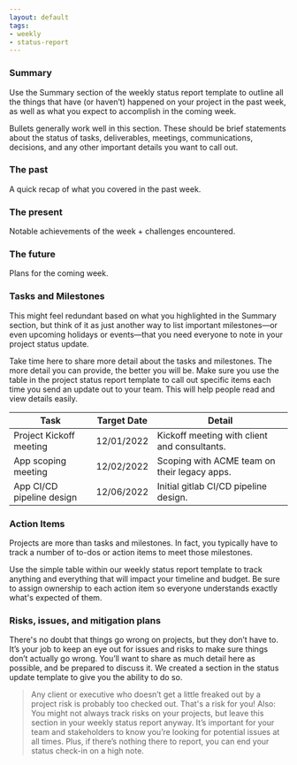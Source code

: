 ```yaml
---
layout: default
tags:
- weekly
- status-report
---
```


### Summary

Use the Summary section of the weekly status report template to outline all the things that have (or haven’t) happened on your project in the past week, as well as what you expect to accomplish in the coming week.

Bullets generally work well in this section. These should be brief statements about the status of tasks, deliverables, meetings, communications, decisions, and any other important details you want to call out.

### The past

A quick recap of what you covered in the past week.

### The present

Notable achievements of the week + challenges encountered.

### The future

Plans for the coming week.

### Tasks and Milestones

This might feel redundant based on what you highlighted in the Summary section, but think of it as just another way to list important milestones—or even upcoming holidays or events—that you need everyone to note in your project status update.

Take time here to share more detail about the tasks and milestones. The more detail you can provide, the better you will be. Make sure you use the table in the project status report template to call out specific items each time you send an update out to your team. This will help people read and view details easily.


| Task                      | Target Date | Detail                                       |
|---------------------------|-------------|----------------------------------------------|
| Project Kickoff meeting   | 12/01/2022  | Kickoff meeting with client and consultants. |
| App scoping meeting       | 12/02/2022  | Scoping with ACME team on their legacy apps. |
| App CI/CD pipeline design | 12/06/2022  | Initial gitlab CI/CD pipeline design.        |

### Action Items

Projects are more than tasks and milestones. In fact, you typically have to track a number of to-dos or action items to meet those milestones.

Use the simple table within our weekly status report template to track anything and everything that will impact your timeline and budget. Be sure to assign ownership to each action item so everyone understands exactly what's expected of them.

### Risks, issues, and mitigation plans

There's no doubt that things go wrong on projects, but they don’t have to. It’s your job to keep an eye out for issues and risks to make sure things don’t actually go wrong. You’ll want to share as much detail here as possible, and be prepared to discuss it. We created a section in the status update template to give you the ability to do so.

> Any client or executive who doesn’t get a little freaked out by a project risk is probably too checked out. That's a risk for you!
> Also: You might not always track risks on your projects, but leave this section in your weekly status report anyway. It’s important for your team and stakeholders to know you’re looking for potential issues at all times. Plus, if there’s nothing there to report, you can end your status check-in on a high note.